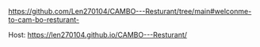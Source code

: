
https://github.com/Len270104/CAMBO---Resturant/tree/main#welconme-to-cam-bo-resturant-

Host: https://len270104.github.io/CAMBO---Resturant/ 
